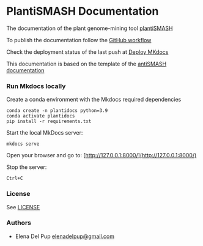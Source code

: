 # PlantiSMASH Documentation 

The documentation of the plant genome-mining tool [plantiSMASH](https://plantismash.secondarymetabolites.org/) 

To publish the documentation follow the [GitHub workflow](./.github/workflows/publish.yml)

Check the deployment status of the last push at [Deploy MKdocs](https://github.com/plantismash/documentation/actions/workflows/publish.yml)

This documentation is based on the template of  the [antiSMASH documentation](https://docs.antismash.secondarymetabolites.org/)

### Run Mkdocs locally 

Create a conda environment with the Mkdocs required dependencies 

``` 
conda create -n plantidocs python=3.9
conda activate plantidocs 
pip install -r requirements.txt
```

Start the local MkDocs server:
```
mkdocs serve 
```
Open your browser and go to:
[http://127.0.0.1:8000/](http://127.0.0.1:8000/)

Stop the server: 
```
Ctrl+C
```

### License

See [LICENSE](LICENSE)

### Authors

- Elena Del Pup <elenadelpup@gmail.com>